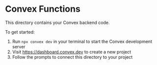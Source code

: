 # Convex Functions

This directory contains your Convex backend code.

To get started:
1. Run `npx convex dev` in your terminal to start the Convex development server
2. Visit https://dashboard.convex.dev to create a new project
3. Follow the prompts to connect this directory to your project